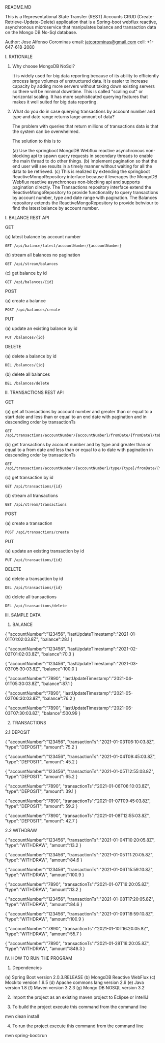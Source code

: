 README.MD

This is a Representational State Transfer (REST) Accounts CRUD (Create-Retrieve-Update-Delete) application that is a Spring-boot webflux reactive, asynchronous
microservice that manipulates balance and transaction data on the Mongo DB No-Sql database.

Author: Jose Alfonso Corominas
email:  jatcorominas@gmail.com
cell:   +1-647-618-2080

I. RATIONALE

1. Why choose MongoDB NoSql?

   It is widely used for big data reporting because of its ability to efficiently process large volumes of unstructured data. 
   It is easier to increase capacity by adding more servers without taking down existing servers so there will be minimal downtime. 
   This is called "scaling out" or horizontal scaling. It has more sophisticated querying features that makes it well suited for big data reporting.

2. What do you do in case querying transactions by account number and type and date range returns large amount of data?

   The problem with queries that return millions of transactions data is that the system can be overwhelmed. 

   The solution to this is to

   (a) Use the springboot MongoDB Webflux reactive asynchronous non-blocking api to spawn query requests in secondary threads to enable the main 
       thread to do other things.
   (b) Implement pagination so that the end user will see results in a timely manner without waiting for all the data to be retrieved.
   (c) This is realized by extending the springboot ReactiveMongoRepository interface because it leverages the MongoDB Webflux reactive asynchronous
       non-blocking api and supports pagination directly. The Transactions repository interface extend the ReactiveMongoRepository to provide
       functionality to query transactions by account number, type and date range with pagination. The Balances repository extends the ReactiveMongoRepository 
       to provide behviour to find the latest balance by account number.

I. BALANCE REST API

GET

(a) latest balance by account number 

    GET /api/balance/latest/accountNumber/{accountNumber}

(b) stream all balances no pagination

    GET /api/stream/balances

(c) get balance by id

    GET /api/balances/{id}

POST

(a) create a balance

    POST /api/balances/create

PUT

(a) update an existing balance by id

    PUT /balances/{id}

DELETE

(a) delete a balance by id

    DEL /balances/{id}

(b) delete all balances

    DEL /balances/delete

II. TRANSACTIONS REST API

GET

(a) get all transactions by account number and greater than or equal to a start date and less than or equal to an end date with pagination
    and in descending order by transactionTs

    GET /api/transactions/accountNumber/{accountNumber}/fromDate/{fromDate}/toDate/{toDate}

(b) get transactions by account number and by type and greater than or equal to a from date and less than or equal to a to date 
    with pagination in descending order by transactionTs

    GET /api/transactions/accountNumber/{accountNumber}/type/{type}/fromDate/{fromDate}/toDate/{toDate}

(c) get transaction by id

    GET /api/transactions/{id}

(d) stream all transactions

    GET /api/stream/transactions

POST

(a) create a transaction

    POST /api/transactions/create

PUT

(a) update an existing transaction by id

    PUT /api/transactions/{id}

DELETE

(a) delete a transaction by id

    DEL /api/transactions/{id}

(b) delete all transactions

    DEL /api/transactions/delete

III. SAMPLE DATA

1. BALANCE

 {
   "accountNumber":"123456",
   "lastUpdateTimestamp":"2021-01-01T01:02:03.8Z",
   "balance":28.1
 }

 {
   "accountNumber":"123456",
   "lastUpdateTimestamp":"2021-02-02T01:02:03.8Z",
   "balance":70.3
 }

 {
   "accountNumber":"123456",
   "lastUpdateTimestamp":"2021-03-03T05:30:03.8Z",
   "balance":100.0
 }

 {
   "accountNumber":"7890",
   "lastUpdateTimestamp":"2021-04-01T05:30:03.8Z",
   "balance":87.1
 }

 {
   "accountNumber":"7890",
   "lastUpdateTimestamp":"2021-05-02T06:30:03.8Z",
   "balance":76.2
 }

 {
   "accountNumber":"7890",
   "lastUpdateTimestamp":"2021-06-03T07:30:03.8Z",
   "balance":500.99
 }

2. TRANSACTIONS

2.1 DEPOSIT

  {
    "accountNumber":"123456",
    "transactionTs":"2021-01-03T06:10:03.8Z",
    "type":"DEPOSIT",
    "amount": 75.2
  }

  {
    "accountNumber":"123456",
    "transactionTs":"2021-01-04T09:45:03.8Z",
    "type":"DEPOSIT",
    "amount": 45.2
  }

  {
    "accountNumber":"123456",
    "transactionTs":"2021-01-05T12:55:03.8Z",
    "type":"DEPOSIT",
    "amount": 65.2
  }

  {
    "accountNumber":"7890",
    "transactionTs":"2021-01-06T06:10:03.8Z",
    "type":"DEPOSIT",
    "amount": 39.1
  }

  {
    "accountNumber":"7890",
    "transactionTs":"2021-01-07T09:45:03.8Z",
    "type":"DEPOSIT",
    "amount": 59.2
  }

  {
    "accountNumber":"7890",
    "transactionTs":"2021-01-08T12:55:03.8Z",
    "type":"DEPOSIT",
    "amount": 42.7
  }

2.2 WITHDRAW

  {
    "accountNumber":"123456",
    "transactionTs":"2021-01-04T10:20:05.8Z",
    "type":"WITHDRAW",
    "amount":13.2
  }

  {
    "accountNumber":"123456",
    "transactionTs":"2021-01-05T11:20:05.8Z",
    "type":"WITHDRAW",
    "amount":84.6
  }

  {
    "accountNumber":"123456",
    "transactionTs":"2021-01-06T15:59:10.8Z",
    "type":"WITHDRAW",
    "amount":100.9
  }

  {
    "accountNumber":"7890",
    "transactionTs":"2021-01-07T16:20:05.8Z",
    "type":"WITHDRAW",
    "amount":13.2
  }

  {
    "accountNumber":"123456",
    "transactionTs":"2021-01-08T17:20:05.8Z",
    "type":"WITHDRAW",
    "amount":84.6
  }

  {
    "accountNumber":"123456",
    "transactionTs":"2021-01-09T18:59:10.8Z",
    "type":"WITHDRAW",
    "amount":100.9
  }

  {
    "accountNumber":"7890",
    "transactionTs":"2021-01-10T16:20:05.8Z",
    "type":"WITHDRAW",
    "amount":55.7
  }

  {
    "accountNumber":"7890",
    "transactionTs":"2021-01-28T16:20:05.8Z",
    "type":"WITHDRAW",
    "amount":849.3
  }

IV. HOW TO RUN THE PROGRAM

1. Dependencies 

(a) Spring Boot version 2.0.3.RELEASE
(b) MongoDB Reactive WebFlux
(c) Mockito version 1.9.5
(d) Apache commons lang version 2.6
(e) Java version 1.8
(f) Maven version 3.2.3
(g) Mongo DB NOSQL version 3.2

2. Import the project as an existing maven project to Eclipse or IntelliJ

3. To build the project execute this command from the command line

mvn clean install 

4. To run the project execute this command from the command line

mvn spring-boot:run
